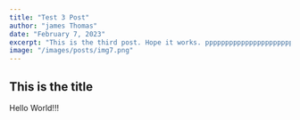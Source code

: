 ```yaml
---
title: "Test 3 Post"
author: "james Thomas"
date: "February 7, 2023"
excerpt: "This is the third post. Hope it works. pppppppppppppppppppppppppppppppppppppppppp pppppppppppppppppppppppppppp ppppppppppppppppppppp"
image: "/images/posts/img7.png"
---
```


## This is the title


Hello World!!!

